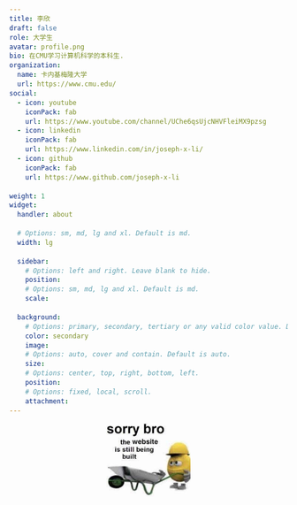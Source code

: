 ```yaml
---
title: 李欣
draft: false
role: 大学生
avatar: profile.png
bio: 在CMU学习计算机科学的本科生.
organization:
  name: 卡内基梅隆大学
  url: https://www.cmu.edu/
social:
  - icon: youtube
    iconPack: fab
    url: https://www.youtube.com/channel/UChe6qsUjcNHVFleiMX9pzsg
  - icon: linkedin
    iconPack: fab
    url: https://www.linkedin.com/in/joseph-x-li/
  - icon: github
    iconPack: fab
    url: https://www.github.com/joseph-x-li

weight: 1
widget:
  handler: about

  # Options: sm, md, lg and xl. Default is md.
  width: lg

  sidebar:
    # Options: left and right. Leave blank to hide.
    position:
    # Options: sm, md, lg and xl. Default is md.
    scale:
  
  background:
    # Options: primary, secondary, tertiary or any valid color value. Default is primary.
    color: secondary
    image:
    # Options: auto, cover and contain. Default is auto.
    size:
    # Options: center, top, right, bottom, left.
    position:
    # Options: fixed, local, scroll.
    attachment: 
---
```

<img src="/404.jpeg" alt="你好" style="display: block; margin-left: auto; margin-right: auto; width: 30%;">